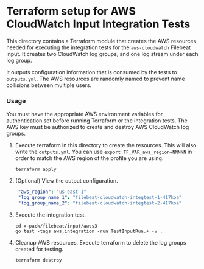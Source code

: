 # Terraform setup for AWS CloudWatch Input Integration Tests

This directory contains a Terraform module that creates the AWS resources needed
for executing the integration tests for the `aws-cloudwatch` Filebeat input. It
creates two CloudWatch log groups, and one log stream under each log group.

It outputs configuration information that is consumed by the tests to
`outputs.yml`. The AWS resources are randomly named to prevent name collisions
between multiple users.

### Usage

You must have the appropriate AWS environment variables for authentication set
before running Terraform or the integration tests. The AWS key must be
authorized to create and destroy AWS CloudWatch log groups.

1. Execute terraform in this directory to create the resources. This will also
   write the `outputs.yml`. You can use `export TF_VAR_aws_region=NNNNN` in order
   to match the AWS region of the profile you are using.

   `terraform apply`


2. (Optional) View the output configuration.

   ```yaml
    "aws_region": "us-east-1"
    "log_group_name_1": "filebeat-cloudwatch-integtest-1-417koa"
    "log_group_name_2": "filebeat-cloudwatch-integtest-2-417koa"
   ```

3. Execute the integration test.

    ```
    cd x-pack/filebeat/input/awss3
    go test -tags aws,integration -run TestInputRun.+ -v .
    ```

4. Cleanup AWS resources. Execute terraform to delete the log groups created for
testing.

   `terraform destroy`

